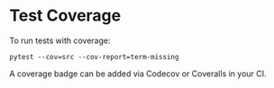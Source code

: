 # Test Coverage

To run tests with coverage:

```
pytest --cov=src --cov-report=term-missing
```

A coverage badge can be added via Codecov or Coveralls in your CI.

